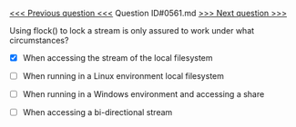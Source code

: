 [<<< Previous question <<<](0560.md)  Question ID#0561.md  [>>> Next question >>>](0562.md) 

Using flock() to lock a stream is only assured to work under what circumstances?




- [x]  When accessing the stream of the local filesystem

- [ ]  When running in a Linux environment local filesystem

- [ ]  When running in a Windows environment and accessing a share

- [ ]  When accessing a bi-directional stream

